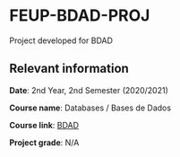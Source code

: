 # FEUP-BDAD-PROJ

Project developed for BDAD

## Relevant information
**Date**: 2nd Year, 2nd Semester (2020/2021)

**Course name**: Databases / Bases de Dados

**Course link**: [BDAD](https://sigarra.up.pt/feup/en/ucurr_geral.ficha_uc_view?pv_ocorrencia_id=459477)

**Project grade**: N/A
